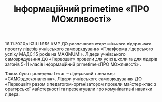 ﻿---
title: Інформаційний primetime «ПРО МОжливості»
---

16.11.2020р КЗШ №55 КМР ДО розпочався старт міського лідерського проекту лідерів учнівського самоврядування «Платформа лідерського успіху МАДО:15 років на MAXIMUM!». Лідери учнівського самоврядування ДО  «Первоцвіт» провели для усієї школи та для лідерів загонів 5-11 класів інформаційний primetime «ПРО МОжливості» .

Також було проведено І етап – лідерський тренажер «САМОвдосконалення». Лідери учнівського самоврядування ДО  «Первоцвіт» разом з педагогом-організатором провели майстер-клас з ораторської майстерності та презентували  про комунікативні навички лідера.

<slideshow></slideshow>
